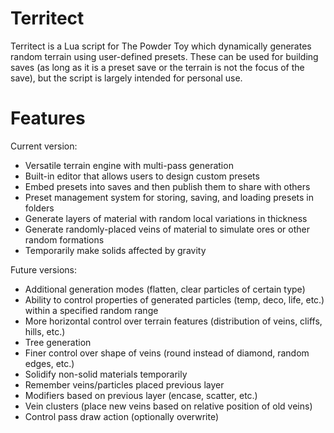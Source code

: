 # Territect
Territect is a Lua script for The Powder Toy which dynamically generates random terrain using user-defined presets. These can be used for building saves (as long as it is a preset save or the terrain is not the focus of the save), but the script is largely intended for personal use.

# Features
Current version:
* Versatile terrain engine with multi-pass generation
* Built-in editor that allows users to design custom presets
* Embed presets into saves and then publish them to share with others
* Preset management system for storing, saving, and loading presets in folders
* Generate layers of material with random local variations in thickness
* Generate randomly-placed veins of material to simulate ores or other random formations
* Temporarily make solids affected by gravity

Future versions:
* Additional generation modes (flatten, clear particles of certain type)
* Ability to control properties of generated particles (temp, deco, life, etc.) within a specified random range
* More horizontal control over terrain features (distribution of veins, cliffs, hills, etc.)
* Tree generation
* Finer control over shape of veins (round instead of diamond, random edges, etc.)
* Solidify non-solid materials temporarily
* Remember veins/particles placed previous layer
* Modifiers based on previous layer (encase, scatter, etc.)
* Vein clusters (place new veins based on relative position of old veins)
* Control pass draw action (optionally overwrite)

